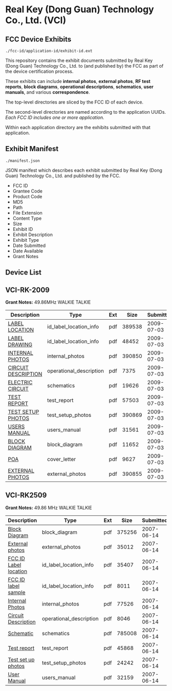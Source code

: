 # Real Key (Dong Guan) Technology Co., Ltd. (VCI)
## FCC Device Exhibits

```
./fcc-id/application-id/exhibit-id.ext
```

This repository contains the exhibit documents submitted by Real Key (Dong Guan) Technology Co., Ltd. to (and published by) the FCC as part of the device certification process.

These exhibits can include **internal photos**, **external photos**, **RF test reports**, **block diagrams**, **operational descriptions**, **schematics**, **user manuals**, and various **correspondence**.

The top-level directories are sliced by the FCC ID of each device.

The second-level directories are named according to the application UUIDs. *Each FCC ID includes one or more application.*

Within each application directory are the exhibits submitted with that application. 

## Exhibit Manifest

```
./manifest.json
```

JSON manifest which describes each exhibit submitted by Real Key (Dong Guan) Technology Co., Ltd. and published by the FCC.

- FCC ID
- Grantee Code
- Product Code
- MD5
- Path
- File Extension
- Content Type
- Size
- Exhibit ID
- Exhibit Description
- Exhibit Type
- Date Submitted
- Date Available
- Grant Notes

## Device List
## VCI-RK-2009
**Grant Notes:** 49.86MHz WALKIE TALKIE

| Description | Type | Ext | Size | Submitted | Available |
| ----------- | ---- | --- | ---- | --------- | --------- |
| [LABEL LOCATION](VCI-RK-2009/694a1ea2b22cf9ca69b48ff7676a81cb/1133651.pdf) | id_label_location_info | pdf | 389538 | 2009-07-03 | 2009-07-03 |
| [LABEL DRAWING](VCI-RK-2009/694a1ea2b22cf9ca69b48ff7676a81cb/1133650.pdf) | id_label_location_info | pdf | 48452 | 2009-07-03 | 2009-07-03 |
| [INTERNAL PHOTOS](VCI-RK-2009/694a1ea2b22cf9ca69b48ff7676a81cb/1133649.pdf) | internal_photos | pdf | 390850 | 2009-07-03 | 2009-07-03 |
| [CIRCUIT DESCRIPTION](VCI-RK-2009/694a1ea2b22cf9ca69b48ff7676a81cb/1133646.pdf) | operational_description | pdf | 7375 | 2009-07-03 | 2009-07-03 |
| [ELECTRIC CIRCUIT](VCI-RK-2009/694a1ea2b22cf9ca69b48ff7676a81cb/1133647.pdf) | schematics | pdf | 19626 | 2009-07-03 | 2009-07-03 |
| [TEST REPORT](VCI-RK-2009/694a1ea2b22cf9ca69b48ff7676a81cb/1133654.pdf) | test_report | pdf | 57503 | 2009-07-03 | 2009-07-03 |
| [TEST SETUP PHOTOS](VCI-RK-2009/694a1ea2b22cf9ca69b48ff7676a81cb/1133653.pdf) | test_setup_photos | pdf | 390869 | 2009-07-03 | 2009-07-03 |
| [USERS MANUAL](VCI-RK-2009/694a1ea2b22cf9ca69b48ff7676a81cb/1133655.pdf) | users_manual | pdf | 31561 | 2009-07-03 | 2009-07-03 |
| [BLOCK DIAGRAM](VCI-RK-2009/694a1ea2b22cf9ca69b48ff7676a81cb/1133645.pdf) | block_diagram | pdf | 11652 | 2009-07-03 | 2009-07-03 |
| [POA](VCI-RK-2009/694a1ea2b22cf9ca69b48ff7676a81cb/1133652.pdf) | cover_letter | pdf | 9627 | 2009-07-03 | 2009-07-03 |
| [EXTERNAL PHOTOS](VCI-RK-2009/694a1ea2b22cf9ca69b48ff7676a81cb/1133648.pdf) | external_photos | pdf | 390855 | 2009-07-03 | 2009-07-03 |
## VCI-RK2509
**Grant Notes:** 49.86 MHz WALKIE TALKIE

| Description | Type | Ext | Size | Submitted | Available |
| ----------- | ---- | --- | ---- | --------- | --------- |
| [Block Diagram](VCI-RK2509/5518ecb91e378b6c9d19701382a5094f/803374.pdf) | block_diagram | pdf | 375256 | 2007-06-14 | 2007-06-14 |
| [External photos](VCI-RK2509/5518ecb91e378b6c9d19701382a5094f/803376.pdf) | external_photos | pdf | 35012 | 2007-06-14 | 2007-06-14 |
| [FCC ID Label location](VCI-RK2509/5518ecb91e378b6c9d19701382a5094f/803377.pdf) | id_label_location_info | pdf | 35407 | 2007-06-14 | 2007-06-14 |
| [FCC ID label sample](VCI-RK2509/5518ecb91e378b6c9d19701382a5094f/803378.pdf) | id_label_location_info | pdf | 8011 | 2007-06-14 | 2007-06-14 |
| [Internal Photos](VCI-RK2509/5518ecb91e378b6c9d19701382a5094f/803379.pdf) | internal_photos | pdf | 77526 | 2007-06-14 | 2007-06-14 |
| [Circuit Description](VCI-RK2509/5518ecb91e378b6c9d19701382a5094f/803375.pdf) | operational_description | pdf | 8046 | 2007-06-14 | 2007-06-14 |
| [Schematic](VCI-RK2509/5518ecb91e378b6c9d19701382a5094f/803380.pdf) | schematics | pdf | 785008 | 2007-06-14 | 2007-06-14 |
| [Test report](VCI-RK2509/5518ecb91e378b6c9d19701382a5094f/803381.pdf) | test_report | pdf | 45868 | 2007-06-14 | 2007-06-14 |
| [Test set up photos](VCI-RK2509/5518ecb91e378b6c9d19701382a5094f/803382.pdf) | test_setup_photos | pdf | 24242 | 2007-06-14 | 2007-06-14 |
| [User Manual](VCI-RK2509/5518ecb91e378b6c9d19701382a5094f/803383.pdf) | users_manual | pdf | 32159 | 2007-06-14 | 2007-06-14 |
